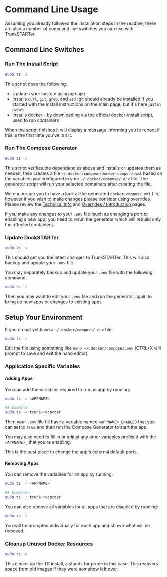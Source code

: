 # Command Line Usage

Assuming you already followed the installation steps in the readme, there are also a number of command line switches you can use with TrunkSTARTer.

## Command Line Switches

### Run The Install Script

```bash
sudo ts -i
```

This script does the following:

- Updates your system using `apt-get`
- Installs `curl`, `git`, `grep`, and `sed` (git should already be installed if you started with the install instructions on the main page, but it's here just in case)
- Installs [docker](https://github.com/docker/docker-install) - by downloading via the official docker-install script, used to run containers

When the script finishes it will display a message informing you to reboot if this is the first time you've ran it.

### Run The Compose Generator

```bash
sudo ts -c
```

This script verifies the dependencies above and installs or updates them as needed, then creates a file `~/.docker/compose/docker-compose.yml` based on the variables you configured in your `~/.docker/compose/.env` file. The generator script will run your selected containers after creating the file.

We encourage you to have a look at the generated `docker-compose.yml` file, however if you wish to make changes please consider using overrides. Please review the [Technical Info](https://trunkstarter.com/advanced/technical-info) and [Overrides / Introduction](https://trunkstarter.com/overrides/introduction) pages.

If you make any changes to your `.env` file (such as changing a port or enabling a new app) you need to rerun the generator which will rebuild only the affected containers.

### Update DockSTARTer

```bash
sudo ts -u
```

This should get you the latest changes to TrunkSTARTer. This will also backup and update your `.env` file.

You may separately backup and update your `.env` file with the following command.

```bash
sudo ts -e
```

Then you may want to edit your `.env` file and run the generator again to bring up new apps or changes to existing apps.

## Setup Your Environment

If you do not yet have a `~/.docker/compose/.env` file:

```bash
sudo ts -e
```

Edit the file using something like `nano ~/.docker/compose/.env` (CTRL+X will prompt to save and exit the nano editor)

### Application Specific Variables

#### Adding Apps

You can add the variables required to run an app by running:

```bash
sudo ts -a <APPNAME>
```

```bash
## Example:
sudo ts -a trunk-recorder
```

Then your `.env` file fill have a variable named `<APPNAME>_ENABLED` that you can set to `true` and then run the Compose Generator to start the app.

You may also need to fill in or adjust any other variables prefixed with the `<APPNAME>_` that you're enabling.

This is the best place to change the app's external default ports.

#### Removing Apps

You can remove the variables for an app by running:

```bash
sudo ts -r <APPNAME>
```

```bash
## Example:
sudo ts -r trunk-recorder
```

You can also remove all variables for all apps that are disabled by running:

```bash
sudo ts -r
```

You will be prompted individually for each app and shown what will be removed.

### Cleanup Unused Docker Resources

```bash
sudo ts -p
```

This cleans up the TS install, `p` stands for prune in this case. This recovers space from old images if they were somehow left over.
